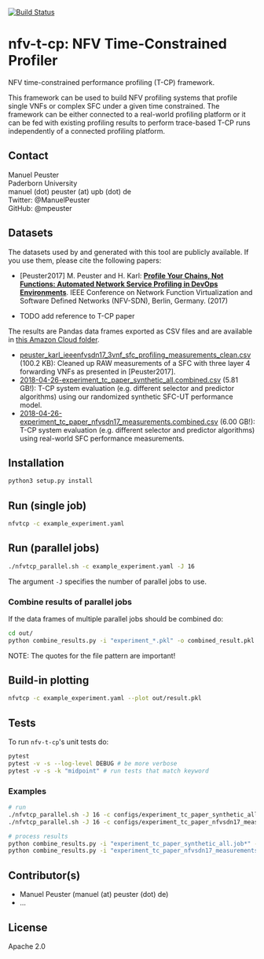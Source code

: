[![Build Status](https://travis-ci.org/CN-UPB/nfv-t-cp.svg?branch=master)](https://travis-ci.org/CN-UPB/nfv-t-cp)

# nfv-t-cp: NFV Time-Constrained Profiler

NFV time-constrained performance profiling (T-CP) framework.

This framework can be used to build NFV profiling systems that profile single VNFs or complex SFC under a given time constrained. The framework can be either connected to a real-world profiling platform or it can be fed with existing profiling results to perform trace-based T-CP runs independently of a connected profiling platform.

## Contact


Manuel Peuster<br>
Paderborn University<br>
manuel (dot) peuster (at) upb (dot) de<br>
Twitter: @ManuelPeuster<br>
GitHub: @mpeuster<br>

## Datasets

The datasets used by and generated with this tool are publicly available. If you use them, please cite the following papers:

* [Peuster2017] M. Peuster and H. Karl: [**Profile Your Chains, Not Functions: Automated Network Service Profiling in DevOps Environments**](https://ieeexplore.ieee.org/document/8169826/). IEEE Conference on Network Function Virtualization and Software Defined Networks (NFV-SDN), Berlin, Germany. (2017)

* TODO add reference to T-CP paper

The results are Pandas data frames exported as CSV files and are available in [this Amazon Cloud folder](https://amzn.to/2rI6GXB).

* [peuster_karl_ieeenfvsdn17_3vnf_sfc_profiling_measurements_clean.csv](https://amzn.to/2rI6GXB) (100.2 KB): Cleaned up RAW measurements of a SFC with three layer 4 forwarding VNFs as presented in [Peuster2017].
* [2018-04-26-experiment_tc_paper_synthetic_all.combined.csv](https://amzn.to/2rI6GXB) (5.81 GB!): T-CP system  evaluation (e.g. different selector and predictor algorithms) using our randomized synthetic SFC-UT performance model.
* [2018-04-26-experiment_tc_paper_nfvsdn17_measurements.combined.csv](https://amzn.to/2rI6GXB) (6.00 GB!): T-CP system  evaluation (e.g. different selector and predictor algorithms) using real-world SFC performance measurements.


## Installation

```bash
python3 setup.py install
```

## Run (single job)

```bash
nfvtcp -c example_experiment.yaml
```

## Run (parallel jobs)

```bash
./nfvtcp_parallel.sh -c example_experiment.yaml -J 16
```
The argument `-J` specifies the number of parallel jobs to use.

### Combine results of parallel jobs

If the data frames of multiple parallel jobs should be combined do:

```bash
cd out/
python combine_results.py -i "experiment_*.pkl" -o combined_result.pkl
```
NOTE: The quotes for the file pattern are important!

## Build-in plotting

```bash
nfvtcp -c example_experiment.yaml --plot out/result.pkl
```

## Tests

To run `nfv-t-cp`'s unit tests do:

```bash
pytest
pytest -v -s --log-level DEBUG # be more verbose
pytest -v -s -k "midpoint" # run tests that match keyword
```

### Examples

```bash
# run
./nfvtcp_parallel.sh -J 16 -c configs/experiment_tc_paper_synthetic_all.yaml -r 100
./nfvtcp_parallel.sh -J 16 -c configs/experiment_tc_paper_nfvsdn17_measurements.yaml -r 100

# process results
python combine_results.py -i "experiment_tc_paper_synthetic_all.job*" -o 2018-04-XX-experiment_tc_paper_synthetic_all.compressed.combined.pkl
python combine_results.py -i "experiment_tc_paper_nfvsdn17_measurements.job*" -o 2018-04-XX-experiment_tc_paper_nfvsdn17_measurements.combined.compressed.pkl
```

## Contributor(s)

* Manuel Peuster (manuel (at) peuster (dot) de)
* ...

## License

Apache 2.0
